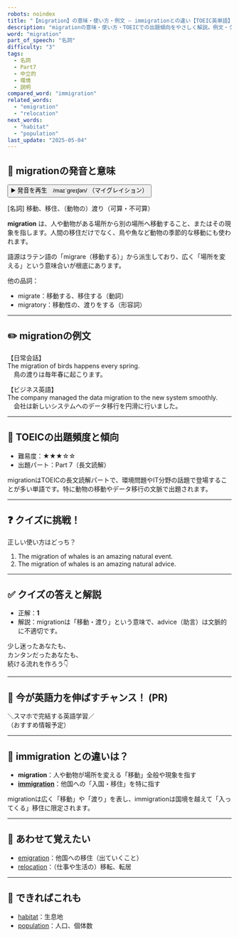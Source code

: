 ```yaml
---
robots: noindex
title: "【migration】の意味・使い方・例文 ― immigrationとの違い【TOEIC英単語】"
description: "migrationの意味・使い方・TOEICでの出題傾向をやさしく解説。例文・クイズ付きでimmigrationとの違いもわかりやすく学べます。"
word: "migration"
part_of_speech: "名詞"
difficulty: "3"
tags:
  - 名詞
  - Part7
  - 中立的
  - 環境
  - 説明
compared_word: "immigration"
related_words:
  - "emigration"
  - "relocation"
next_words:
  - "habitat"
  - "population"
last_update: "2025-05-04"
---
```


## 🔰 migrationの発音と意味

<button class="play-audio" onclick="playTTS('migration')">
  <span class="play-audio-main">
    ▶️ 発音を再生　/maɪˈɡreɪʃən/
  </span>
  <span class="play-audio-sub">
    （マイグレイション）
  </span>
</button>

[名詞] 移動、移住、（動物の）渡り（可算・不可算）

**migration** は、人や動物がある場所から別の場所へ移動すること、またはその現象を指します。人間の移住だけでなく、鳥や魚など動物の季節的な移動にも使われます。

語源はラテン語の「migrare（移動する）」から派生しており、広く「場所を変える」という意味合いが根底にあります。

他の品詞：  
- migrate：移動する、移住する（動詞）
- migratory：移動性の、渡りをする（形容詞）

---

## ✏️ migrationの例文

【日常会話】  
The migration of birds happens every spring.  
　鳥の渡りは毎年春に起こります。

【ビジネス英語】  
The company managed the data migration to the new system smoothly.  
　会社は新しいシステムへのデータ移行を円滑に行いました。

---

## 🎯 TOEICの出題頻度と傾向

- 難易度：★★★☆☆
- 出題パート：Part 7（長文読解）

migrationはTOEICの長文読解パートで、環境問題やIT分野の話題で登場することが多い単語です。特に動物の移動やデータ移行の文脈で出題されます。

---

## ❓ クイズに挑戦！

正しい使い方はどっち？

1. The migration of whales is an amazing natural event.  
2. The migration of whales is an amazing natural advice.

---

## ✅ クイズの答えと解説

- 正解：**1**
- 解説：migrationは「移動・渡り」という意味で、advice（助言）は文脈的に不適切です。

少し迷ったあなたも、  
カンタンだったあなたも、  
続ける流れを作ろう👇️

---

## 🚀 今が英語力を伸ばすチャンス！ (PR)

<div class="info-center">
＼スマホで完結する英語学習／<br>  
（おすすめ情報予定）
</div>

---

## 🤔  immigration との違いは？

- **migration**：人や動物が場所を変える「移動」全般や現象を指す
- **[immigration](/word/immigration/)**：他国への「入国・移住」を特に指す

migrationは広く「移動」や「渡り」を表し、immigrationは国境を越えて「入ってくる」移住に限定されます。

---

## 🧩 あわせて覚えたい

- [emigration](/word/emigration/)：他国への移住（出ていくこと）
- [relocation](/word/relocation/)：（仕事や生活の）移転、転居

---

## 📖 できればこれも

- [habitat](/word/habitat/)：生息地
- [population](/word/population/)：人口、個体数

<!-- cvid: aid26_bid47 -->
